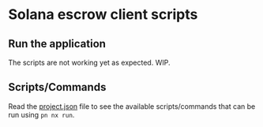 # Solana escrow client scripts

## Run the application

The scripts are not working yet as expected. WIP.

## Scripts/Commands

Read the [project.json](project.json) file to see the available scripts/commands that can be run using `pn nx run`.

